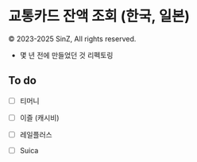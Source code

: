 # 교통카드 잔액 조회 (한국, 일본)
© 2023-2025 SinZ, All rights reserved.

- 몇 년 전에 만들었던 것 리펙토링

## To do
- [ ] 티머니
- [ ] 이즐 (캐시비)
- [ ] 레일플러스
- [ ] Suica

